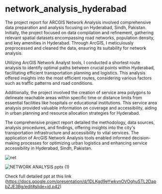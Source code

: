# network_analysis_hyderabad

The project report for ARCGIS Network Analysis involved comprehensive data preparation and analysis focusing on Hyderabad, Sindh, Pakistan. Initially, the project focused on data compilation and refinement, gathering relevant spatial datasets encompassing road networks, population density, and key amenities in Hyderabad. Through ArcGIS, I meticulously preprocessed and cleaned the data, ensuring its suitability for network analysis.

Utilizing ArcGIS Network Analyst tools, I conducted a shortest route analysis to identify optimal paths between crucial points within Hyderabad, facilitating efficient transportation planning and logistics. This analysis offered insights into the most efficient routes, considering various factors such as traffic patterns and road conditions.

Additionally, the project involved the creation of service area polygons to delineate reachable areas within specific time or distance limits from essential facilities like hospitals or educational institutions. This service area analysis provided valuable information on coverage and accessibility, aiding in urban planning and resource allocation strategies for Hyderabad.

The comprehensive project report detailed the methodology, data sources, analysis procedures, and findings, offering insights into the city's transportation infrastructure and accessibility to vital services. The application of ArcGIS Network Analysis tools enabled informed decision-making processes for optimizing urban logistics and enhancing service accessibility in Hyderabad, Sindh, Pakistan.


![net](https://github.com/mhwahla/AU_SOIL_WEBAPP/assets/51794945/af7bed83-868f-40eb-997f-9edbdff8f8a0)


![NETWORK ANALYSIS pptx (1)](https://github.com/mhwahla/AU_SOIL_WEBAPP/assets/51794945/409b1897-8333-4412-ac9f-aca6720bf0ae)

Check full detailed ppt at this link (https://docs.google.com/presentation/d/1DLKgd9eYwkvnOVOghuSTL2DapbZJE3Bg/edit#slide=id.p42)
